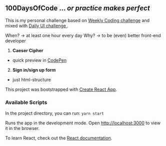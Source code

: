 ## 100DaysOfCode ... *or practice makes perfect*

This is my personal challenge based on [Weekly Coding challenge](https://www.florin-pop.com/blog/2019/03/weekly-coding-challenge/) and mixed with [Daily UI challenge ](https://www.dailyui.co/).

When? -> at least one hour every day
Why? -> to be (even) better front-end developer

1. **Caeser Cipher**
  * quick preview in [CodePen](https://codepen.io/AnnaFaix/pen/YLNvmK?editors=0010)
2. **Sign in/sign up form**
  * just html-structure



This project was bootstrapped with [Create React App](https://github.com/facebook/create-react-app).

### Available Scripts

In the project directory, you can run:
 `yarn start`

Runs the app in the development mode.
Open [http://localhost:3000](http://localhost:3000) to view it in the browser.


To learn React, check out the [React documentation](https://reactjs.org/).
